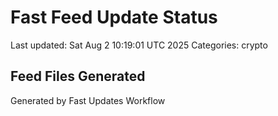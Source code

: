 # Fast Feed Update Status
Last updated: Sat Aug  2 10:19:01 UTC 2025
Categories: crypto

## Feed Files Generated

Generated by Fast Updates Workflow
